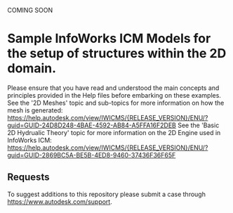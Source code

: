 COMING SOON

# Sample InfoWorks ICM Models for the setup of structures within the 2D domain.

Please ensure that you have read and understood the main concepts and principles provided in the Help files before embarking on these examples.
See the '2D Meshes' topic and sub-topics for more information on how the mesh is generated: https://help.autodesk.com/view/IWICMS/{RELEASE_VERSION}/ENU/?guid=GUID-24D8D248-4BAE-4592-AB84-A5FFA16F2DEB
See the 'Basic 2D Hydrualic Theory' topic for more information on the 2D Engine used in InfoWorks ICM: https://help.autodesk.com/view/IWICMS/{RELEASE_VERSION}/ENU/?guid=GUID-2869BC5A-BE5B-4ED8-9460-37436F36F65F

## Requests

To suggest additions to this repository please submit a case through https://www.autodesk.com/support.